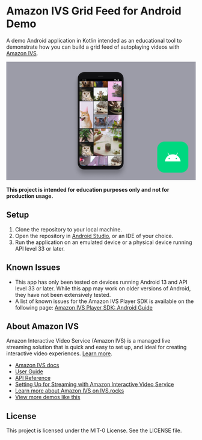 # Amazon IVS Grid Feed for Android Demo

A demo Android application in Kotlin intended as an educational tool to demonstrate how you can build a grid feed of autoplaying videos with [Amazon IVS](https://www.ivs.rocks/).

<img src="app-screenshot.png" alt="A screenshot of the demo application running on an Android phone." />

**This project is intended for education purposes only and not for production usage.**

## Setup

1. Clone the repository to your local machine.
2. Open the repository in [Android Studio](https://developer.android.com/studio), or an IDE of your choice.
3. Run the application on an emulated device or a physical device running API level 33 or later.

## Known Issues

- This app has only been tested on devices running Android 13 and API level 33 or later. While this app may work on older versions of Android, they have not been extensively tested.
- A list of known issues for the Amazon IVS Player SDK is available on the following page: [Amazon IVS Player SDK: Android Guide](https://docs.aws.amazon.com/ivs/latest/LowLatencyUserGuide/android-issues.html)

## About Amazon IVS

Amazon Interactive Video Service (Amazon IVS) is a managed live streaming solution that is quick and easy to set up, and ideal for creating interactive video experiences. [Learn more](https://aws.amazon.com/ivs/).

- [Amazon IVS docs](https://docs.aws.amazon.com/ivs/)
- [User Guide](https://docs.aws.amazon.com/ivs/latest/userguide/)
- [API Reference](https://docs.aws.amazon.com/ivs/latest/APIReference/)
- [Setting Up for Streaming with Amazon Interactive Video Service](https://aws.amazon.com/blogs/media/setting-up-for-streaming-with-amazon-ivs/)
- [Learn more about Amazon IVS on IVS.rocks](https://ivs.rocks/)
- [View more demos like this](https://ivs.rocks/examples)

## License

This project is licensed under the MIT-0 License. See the LICENSE file.
